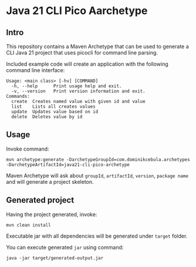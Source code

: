 # Java 21 CLI Pico Aarchetype

## Intro

This repository contains a Maven Archetype that can be used to generate a CLI Java 21 project that uses picocli for command line parsing.

Included example code will create an application with the following command line interface:
```
Usage: <main class> [-hv] [COMMAND]
  -h, --help      Print usage help and exit.
  -v, --version   Print version information and exit.
Commands:
  create  Creates named value with given id and value
  list    Lists all creates values
  update  Updates value based on id
  delete  Deletes value by id
```

## Usage

Invoke command:
```
mvn archetype:generate -DarchetypeGroupId=com.dominikcebula.archetypes -DarchetypeArtifactId=java21-cli-pico-archetype
```

Maven Archetype will ask about `groupId`, `artifactId`, `version`, `package name` and will generate a project skeleton.

## Generated project

Having the project generated, invoke:
```
mvn clean install
```

Executable jar with all dependencies will be generated under `target` folder.

You can execute generated `jar` using command:
```
java -jar target/generated-output.jar
```
